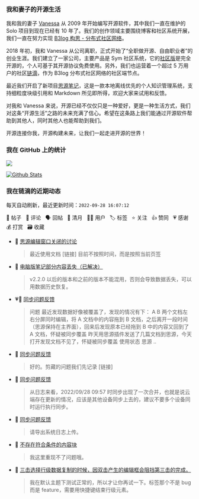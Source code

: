 ### 我和妻子的开源生活

我和我的妻子 [Vanessa](https://github.com/Vanessa219) 从 2009 年开始编写开源软件，其中我们一直在维护的 Solo 项目到现在已经有 10 年了。我们的创作领域主要围绕博客和社区系统开展，我们一直在努力实现 [B3log 构思 - 分布式社区网络](https://ld246.com/article/1546941897596)。

2018 年初，我和 Vanessa 从公司离职，正式开始了“全职做开源、自由职业者”的创业生涯。我们建立了一家公司，主要产品是 Sym 社区系统，它的[社区版](https://github.com/88250/symphony)是完全开源的，个人可基于其开源协议免费使用。另外，我们也运营着一个超过 5 万用户的社区[链滴](https://ld246.com)，作为 B3log 分布式社区网络的社区端节点。

最近我们开启了新项目[思源笔记](https://github.com/siyuan-note/siyuan)，这是一款本地离线优先的个人知识管理系统，支持细粒度块级引用和 Markdown 所见即所得，欢迎大家来试用和反馈。

对我和 Vanessa 来说，开源已经不仅仅只是一种爱好，更是一种生活方式，我们对这条“开源生活”之路的未来充满了信心。希望在这条路上我们能通过开源软件帮助到其他人，同时其他人也能帮助到我们。

开源连接你我，开源构建未来，让我们一起走进开源的世界！

### 我在 GitHub 上的统计

<a title="Hits" target="_blank" href="https://github.com/88250/88250"><img src="https://hits.b3log.org/88250/88250.svg"></a>

[![Github Stats](https://github-readme-stats.vercel.app/api?username=88250&theme=tokyonight&show_icons=true)](https://github.com/88250)

<!--events start -->

### 我在链滴的近期动态

每天自动刷新，最近更新时间：`2022-09-28 16:07:12`

📝 帖子 &nbsp; 💬 评论 &nbsp; 🗣 回帖 &nbsp; 🌙 清月 &nbsp; 👨‍💻 用户 &nbsp; 🏷️ 标签 &nbsp; ⭐️ 关注 &nbsp; 👍 赞同 &nbsp; 💗 感谢 &nbsp; 💰 打赏 &nbsp; 🗃 收藏

* 💬 [思源编辑窗口关闭的讨论](https://ld246.com/article/1664349593401/comment/1664351371381#comments)

  > 最近使用文档 [链接] 目前不按照时间，而是按照当前页签
* 💬 [电脑版笔记部分内容丢失（已解决）](https://ld246.com/article/1664349151485/comment/1664349538673#comments)

  > v2.2.0 以后的版本和之前的版本不能混用，否则会导致数据丢失，可以用数据历史恢复。
* 💗📝 [同步问题反馈](https://ld246.com/article/1664347640960)

  > 问题 最近发现数据好像被覆盖了，发现的情况有下： A B 两个文档左右分屏同时编辑，将 A 文档中的内容拖到 B 文档，之后离开一段时间（思源保持在主界面），回来后发现原本已经拖到 B 中的内容又回到了 A 文档，怀疑被同步覆盖 昨天用思源插件发送了几篇文档到思源，今天打开发现文档不见了，怀疑被同步覆盖 使用状态 思源 ..
* 💬 [同步问题反馈](https://ld246.com/article/1664347640960/comment/1664349470180#comments)

  > 好的。剪藏的问题我们先记录 [链接]
* 💬 [同步问题反馈](https://ld246.com/article/1664347640960/comment/1664348504171#comments)

  > 从日志来看，2022/09/28 09:57 时同步出现了一次合并，也就是说云端存在更新的情况，应该是其他设备同步上去的，建议不要多个设备同时运行执行同步。
* 💬 [同步问题反馈](https://ld246.com/article/1664347640960/comment/1664348217230#comments)

  > 请导出系统日志上传。
* 💬 [不存在符合条件的内容块](https://ld246.com/article/1664334807856/comment/1664338341589#comments)

  > 我这里重现不了问题哦。
* 💬 [三击选择行级数据复制的时候，因双击产生的编辑框会阻挡第三击的完成。](https://ld246.com/article/1664331845846/comment/1664336263529#comments)

  > 我在默认主题下测试正常的，所以才让你再试一下。标签那个不是 bug 而是 feature，需要用快捷键结束行级元素。


<!--events end -->

